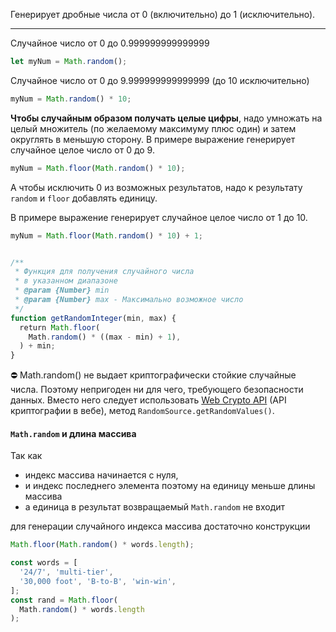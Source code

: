 Генерирует дробные числа от 0 (включительно) до 1 (исключительно).

----

Случайное число от 0 до 0.999999999999999

```javascript
let myNum = Math.random();
```

Случайное число от 0 до 9.999999999999999 (до 10 исключительно)

```javascript
myNum = Math.random() * 10;
```

**Чтобы случайным образом получать целые цифры**, надо умножать на целый множитель (по желаемому максимуму плюс один) и затем округлять в меньшую сторону. В примере выражение генерирует случайное целое число от 0 до 9.

```javascript
myNum = Math.floor(Math.random() * 10);
```

А чтобы исключить 0 из возможных результатов, надо к результату `random` и `floor` добавлять единицу.

В примере выражение генерирует случайное целое число от 1 до 10.

```javascript
myNum = Math.floor(Math.random() * 10) + 1;


/**
 * Функция для получения случайного числа
 * в указанном диапазоне
 * @param {Number} min
 * @param {Number} max - Максимально возможное число
 */
function getRandomInteger(min, max) {
  return Math.floor(
    Math.random() * ((max - min) + 1),
  ) + min;
}
```

⛔️ Math.random() не выдает криптографически стойкие случайные числа. Поэтому непригоден ни для чего, требующего безопасности данных. Вместо него следует использовать [Web Crypto API](https://developer.mozilla.org/ru/docs/Web/API/Crypto) (API криптографии в вебе), метод `RandomSource.getRandomValues()`.

#### `Math.random` и длина массива

Так как

- индекс массива начинается с нуля,
- и индекс последнего элемента поэтому на единицу меньше длины массива
- а единица в результат возвращаемый `Math.random` не входит

для генерации случайного индекса массива достаточно конструкции

```javascript
Math.floor(Math.random() * words.length);

const words = [
  '24/7', 'multi-tier',
  '30,000 foot', 'B-to-B', 'win-win',
];
const rand = Math.floor(
  Math.random() * words.length
);
```
